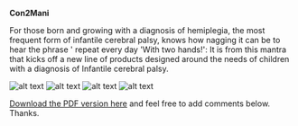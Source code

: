 **Con2Mani**

For those born and growing with a diagnosis of hemiplegia, the most frequent form of infantile cerebral palsy, knows how nagging it can be to hear the phrase ' repeat every day 'With two hands!': It is from this mantra that kicks off a new line of products designed around the needs of children with a diagnosis of Infantile cerebral palsy.

![alt text][img1]
![alt text][img2]
![alt text][img3]
![alt text][img4]

[img1]: https://static1.squarespace.com/static/53f10f3ae4b0124ec1e3a087/t/5bfe9d04aa4a997165e71bbe/1543413010327/Con2ManiPNG_Pagina_01.png?format=500w

[img2]: https://static1.squarespace.com/static/53f10f3ae4b0124ec1e3a087/t/5bfe9d190e2e72555d625c38/1543413027105/Con2ManiPNG_Pagina_03.png?format=500w

[img3]: https://static1.squarespace.com/static/53f10f3ae4b0124ec1e3a087/t/5bfe9d2a03ce6490c3bb5bad/1543413049082/Con2ManiPNG_Pagina_05.png?format=500w

[img4]:
https://static1.squarespace.com/static/53f10f3ae4b0124ec1e3a087/t/5c05075a352f53c27697e8db/1543833440579/inside+pages_dots.jpg?format=500w

[Download the PDF version here](https://static1.squarespace.com/static/53f10f3ae4b0124ec1e3a087/t/5bfe985a1ae6cf28edb243c5/1543411804817/FightTheStroke-Con2Mani.pdf) and feel free to add comments below. Thanks.
